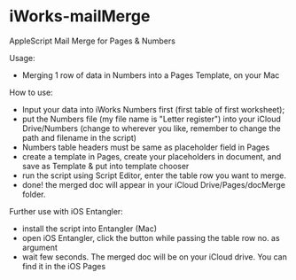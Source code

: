 # iWorks-mailMerge
AppleScript Mail Merge for Pages &amp; Numbers

Usage:
- Merging 1 row of data in Numbers into a Pages Template, on your Mac

How to use:
- Input your data into iWorks Numbers first (first table of first worksheet);
- put the Numbers file (my file name is "Letter register") into your iCloud Drive/Numbers (change to wherever you like, remember to change the path and filename in the script)
- Numbers table headers must be same as placeholder field in Pages
- create a template in Pages, create your placeholders in document, and save as Template & put into template chooser
- run the script using Script Editor, enter the table row you want to merge. 
- done! the merged doc will appear in your iCloud Drive/Pages/docMerge folder.

Further use with iOS Entangler:
- install the script into Entangler (Mac)
- open iOS Entangler, click the button while passing the table row no. as argument
- wait few seconds. The merged doc will be on your iCloud drive. You can find it in the iOS Pages

